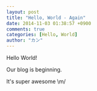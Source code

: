 ```yaml
---
layout: post
title: "Hello, World - Again"
date: 2014-11-03 01:38:57 +0900
comments: true
categories: [Hello, World]
author: "カン"
---
```


Hello World! 

Our blog is beginning.

<!-- more -->

It's super awesome \m/
